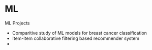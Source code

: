 # ML
ML Projects
- Comparitive study of ML models for breast cancer classification
- Item-item collaborative filtering based recommender system
- 


